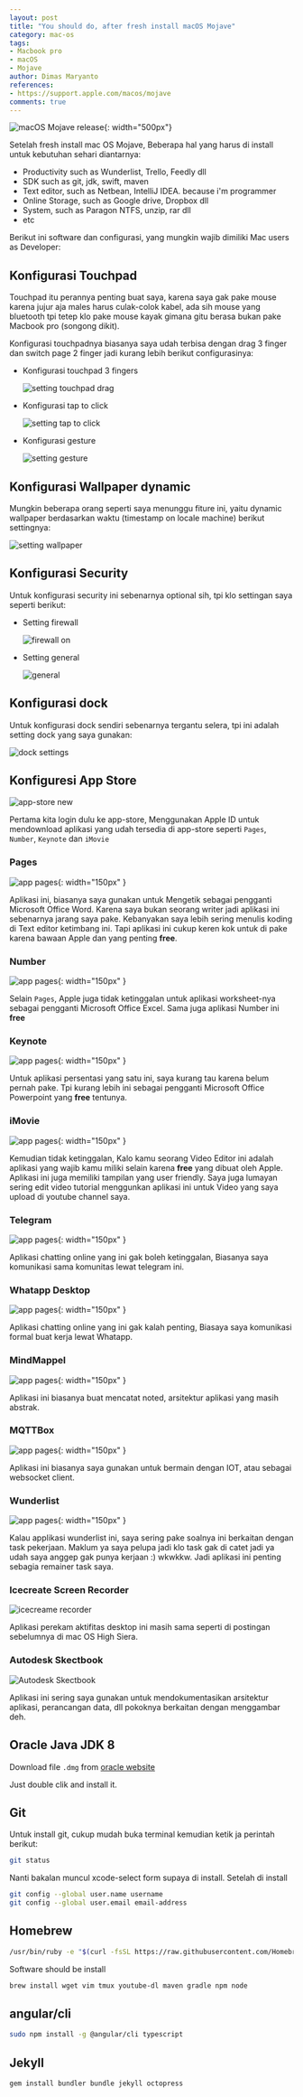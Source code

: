 ```yaml
---
layout: post
title: "You should do, after fresh install macOS Mojave"
category: mac-os
tags: 
- Macbook pro
- macOS
- Mojave
author: Dimas Maryanto
references:
- https://support.apple.com/macos/mojave
comments: true
---
```


![macOS Mojave release]({{site.baseurl}}/assets/img/posts/mac-os-mojave/mojave-version.png){: width="500px"}

Setelah fresh install mac OS Mojave, Beberapa hal yang harus di install untuk kebutuhan sehari diantarnya:

- Productivity such as Wunderlist, Trello, Feedly dll
- SDK such as git, jdk, swift, maven
- Text editor, such as Netbean, IntelliJ IDEA. because i'm programmer
- Online Storage, such as Google drive, Dropbox dll
- System, such as Paragon NTFS, unzip, rar dll
- etc

Berikut ini software dan configurasi, yang mungkin wajib dimiliki Mac users as Developer:

<!--more-->

## Konfigurasi Touchpad

Touchpad itu perannya penting buat saya, karena saya gak pake mouse karena jujur aja males harus culak-colok kabel, ada sih mouse yang bluetooth tpi tetep klo pake mouse kayak gimana gitu berasa bukan pake Macbook pro (songong dikit).

Konfigurasi touchpadnya biasanya saya udah terbisa dengan drag 3 finger dan switch page 2 finger jadi kurang lebih berikut configurasinya:

- Konfigurasi touchpad 3 fingers
    
    ![setting touchpad drag]({{site.baseurl}}/assets/img/posts/mac-os-mojave/settings-touchpad-3finger-drag.png)

- Konfigurasi tap to click
    
    ![setting tap to click]({{site.baseurl}}/assets/img/posts/mac-os-mojave/settings-touchpad-click.png)

- Konfigurasi gesture

    ![setting gesture]({{site.baseurl}}/assets/img/posts/mac-os-mojave/settings-touchpad-gesture.png)

## Konfigurasi Wallpaper dynamic 

Mungkin beberapa orang seperti saya menunggu fiture ini, yaitu dynamic wallpaper berdasarkan waktu (timestamp on locale machine) berikut settingnya:

![setting wallpaper]({{site.baseurl}}/assets/img/posts/mac-os-mojave/settings-dynamic-wallpaper.png)

## Konfigurasi Security

Untuk konfigurasi security ini sebenarnya optional sih, tpi klo settingan saya seperti berikut:

- Setting firewall
    
    ![firewall on]({{site.baseurl}}/assets/img/posts/mac-os-mojave/settings-security-firewall.png)

- Setting general

    ![general]({{site.baseurl}}/assets/img/posts/mac-os-mojave/settings-security-general.png)

## Konfigurasi dock

Untuk konfigurasi dock sendiri sebenarnya tergantu selera, tpi ini adalah setting dock yang saya gunakan:

![dock settings]({{site.baseurl}}/assets/img/posts/mac-os-mojave/settings-dock.png)

## Konfiguresi App Store

![app-store new]({{site.baseurl}}/assets/img/posts/mac-os-mojave/app-store.png)

Pertama kita login dulu ke app-store, Menggunakan Apple ID untuk mendownload aplikasi yang udah tersedia di app-store seperti `Pages`, `Number`, `Keynote` dan `iMovie`

### Pages

![app pages]({{site.baseurl}}/assets/img/posts/mac-os-mojave/pages.png){: width="150px" }

Aplikasi ini, biasanya saya gunakan untuk Mengetik sebagai pengganti Microsoft Office Word. Karena saya bukan seorang writer jadi aplikasi ini sebenarnya jarang saya pake. Kebanyakan saya lebih sering menulis koding di Text editor ketimbang ini. Tapi aplikasi ini cukup keren kok untuk di pake karena bawaan Apple dan yang penting **free**.

### Number

![app pages]({{site.baseurl}}/assets/img/posts/mac-os-mojave/numbers.png){: width="150px" }

Selain `Pages`, Apple juga tidak ketinggalan untuk aplikasi worksheet-nya sebagai pengganti Microsoft Office Excel. Sama juga aplikasi Number ini **free**

### Keynote

![app pages]({{site.baseurl}}/assets/img/posts/mac-os-mojave/keynote.png){: width="150px" }

Untuk aplikasi persentasi yang satu ini, saya kurang tau karena belum pernah pake. Tpi kurang lebih ini sebagai pengganti Microsoft Office Powerpoint yang **free** tentunya.

### iMovie

![app pages]({{site.baseurl}}/assets/img/posts/mac-os-mojave/imovie.png){: width="150px" }

Kemudian tidak ketinggalan, Kalo kamu seorang Video Editor ini adalah aplikasi yang wajib kamu miliki selain karena **free** yang dibuat oleh Apple. Aplikasi ini juga memiliki tampilan yang user friendly. Saya juga lumayan sering edit video tutorial menggunkan aplikasi ini untuk Video yang saya upload di youtube channel saya.

### Telegram

![app pages]({{site.baseurl}}/assets/img/posts/mac-os-mojave/telegram.png){: width="150px" }

Aplikasi chatting online yang ini gak boleh ketinggalan, Biasanya saya komunikasi sama komunitas lewat telegram ini.

### Whatapp Desktop

![app pages]({{site.baseurl}}/assets/img/posts/mac-os-mojave/whatapp.png){: width="150px" }

Aplikasi chatting online yang ini gak kalah penting, Biasaya saya komunikasi formal buat kerja lewat Whatapp.

### MindMappel

![app pages]({{site.baseurl}}/assets/img/posts/mac-os-mojave/mindmappel.png){: width="150px" }

Aplikasi ini biasanya buat mencatat noted, arsitektur aplikasi yang masih abstrak.

### MQTTBox

![app pages]({{site.baseurl}}/assets/img/posts/mac-os-mojave/mqtt-box.png){: width="150px" }

Aplikasi ini biasanya saya gunakan untuk bermain dengan IOT, atau sebagai websocket client.

### Wunderlist

![app pages]({{site.baseurl}}/assets/img/posts/mac-os-mojave/wunderlist.png){: width="150px" }

Kalau applikasi wunderlist ini, saya sering pake soalnya ini berkaitan dengan task pekerjaan. Maklum ya saya pelupa jadi klo task gak di catet jadi ya udah saya anggep gak punya kerjaan :) wkwkkw. Jadi aplikasi ini penting sebagia remainer task saya.

### Icecreate Screen Recorder

![icecreame recorder]({{site.baseurl}}/assets/img/posts/mac-os-mojave/icecream-recorder.png)

Aplikasi perekam aktifitas desktop ini masih sama seperti di postingan sebelumnya di mac OS High Siera.

### Autodesk Skectbook

![Autodesk Skectbook]({{site.baseurl}}/assets/img/posts/mac-os-mojave/skechbook.png)

Aplikasi ini sering saya gunakan untuk mendokumentasikan arsitektur aplikasi, perancangan data, dll pokoknya berkaitan dengan menggambar deh.

## Oracle Java JDK 8

Download file `.dmg` from [oracle website](https://www.oracle.com/technetwork/java/javase/downloads/jdk8-downloads-2133151.html)

Just double clik and install it.

## Git

Untuk install git, cukup mudah buka terminal kemudian ketik ja perintah berikut:

```bash
git status
```

Nanti bakalan muncul xcode-select form supaya di install. Setelah di install

```bash
git config --global user.name username
git config --global user.email email-address
```

## Homebrew

```bash 
/usr/bin/ruby -e "$(curl -fsSL https://raw.githubusercontent.com/Homebrew/install/master/install)"
```

Software should be install

```bash
brew install wget vim tmux youtube-dl maven gradle npm node
```

## angular/cli

```bash
sudo npm install -g @angular/cli typescript
```

## Jekyll

```bash
gem install bundler bundle jekyll octopress
```

